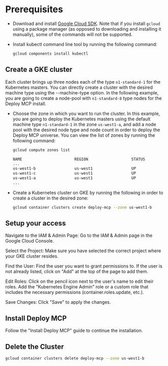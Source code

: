 # Prerequisites

* Download and install [Google Cloud SDK](https://cloud.google.com/sdk/docs/install). Note that if you install `gcloud` using a package manager (as opposed to downloading and installing it manually), some of the commands will not be supported.

* Install kubectl command line tool by running the following command:

    ```sh
    gcloud components install kubectl
    ```

## Create a GKE cluster

Each cluster brings up three nodes each of the type `n1-standard-1` for the Kubernetes masters. You can directly create a cluster with the desired machine type using the --machine-type option. In the following example, you are going to create a node-pool with `n1-standard-8` type nodes for the Deploy MCP install.

* Choose the zone in which you want to run the cluster. In this example, you are going to deploy the Kubernetes masters using the default machine type `n1-standard-1` in the zone `us-west1-a`, and add a node pool with the desired node type and node count in order to deploy the Deploy MCP universe. You can view the list of zones by running the following command:

    ```sh
    gcloud compute zones list
    ```

    ```sh
    NAME                       REGION                   STATUS
    ...
    us-west1-b                 us-west1                 UP
    us-west1-c                 us-west1                 UP
    us-west1-a                 us-west1                 UP
    ...
    ```

* Create a Kubernetes cluster on GKE by running the following in order to create a cluster in the desired zone:

    ```sh
    gcloud container clusters create deploy-mcp --zone us-west1-b
    ```

## Setup your access

Navigate to the IAM & Admin Page:
    Go to the IAM & Admin page in the Google Cloud Console.

Select the Project:
    Make sure you have selected the correct project where your GKE cluster resides.

Find the User:
    Find the user you want to grant permissions to. If the user is not already listed, click on "Add" at the top of the page to add them.

Edit Roles:
    Click on the pencil icon next to the user's name to edit their roles.
    Add the "Kubernetes Engine Admin" role or a custom role that includes the necessary permissions (container.roles.update, etc.).

Save Changes:
    Click "Save" to apply the changes.

## Install Deploy MCP

Follow the "Install Deploy MCP" guide to continue the installation.

## Delete the Cluster

```sh
gcloud container clusters delete deploy-mcp --zone us-west1-b
```